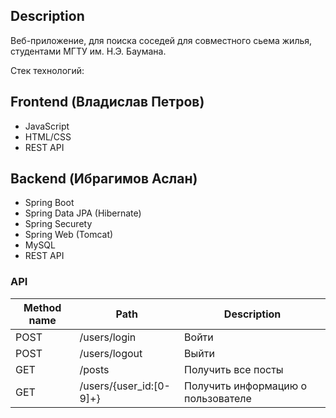  Description
--
  Веб-приложение, для поиска соседей для совместного сьема жилья,
студентами МГТУ им. Н.Э. Баумана.

Стек технологий:

 Frontend (Владислав Петров)
--
- JavaScript
- HTML/CSS
- REST API

 Backend (Ибрагимов Аслан)
--
- Spring Boot
- Spring Data JPA (Hibernate)
- Spring Securety
- Spring Web (Tomcat)
- MySQL
- REST API

### API

| Method name | Path | Description |
| ----------- | ---- | ----------- |
| POST | /users/login | Войти |
| POST | /users/logout | Выйти |
| GET | /posts | Получить все посты |
| GET | /users/{user_id:[0-9]+} | Получить информацию о пользователе |



